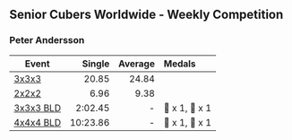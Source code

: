 ## Senior Cubers Worldwide - Weekly Competition
### Peter Andersson

| Event | Single | Average | Medals |
| -- | --: | --: | :-- |
| [3x3x3](peter_andersson/333.md) | 20.85 | 24.84 |  |
| [2x2x2](peter_andersson/222.md) | 6.96 | 9.38 |  |
| [3x3x3 BLD](peter_andersson/333bf.md) | 2:02.45 | - | 🥈 x 1, 🥉 x 1 |
| [4x4x4 BLD](peter_andersson/444bf.md) | 10:23.86 | - | 🥇 x 1, 🥈 x 1 |

<!-- Global site tag (gtag.js) - Google Analytics -->
<script async src="https://www.googletagmanager.com/gtag/js?id=UA-86348435-3"></script>
<script>window.dataLayer = window.dataLayer || []; function gtag() {dataLayer.push(arguments);} gtag('js', new Date()); gtag('config', 'UA-86348435-3');</script>
